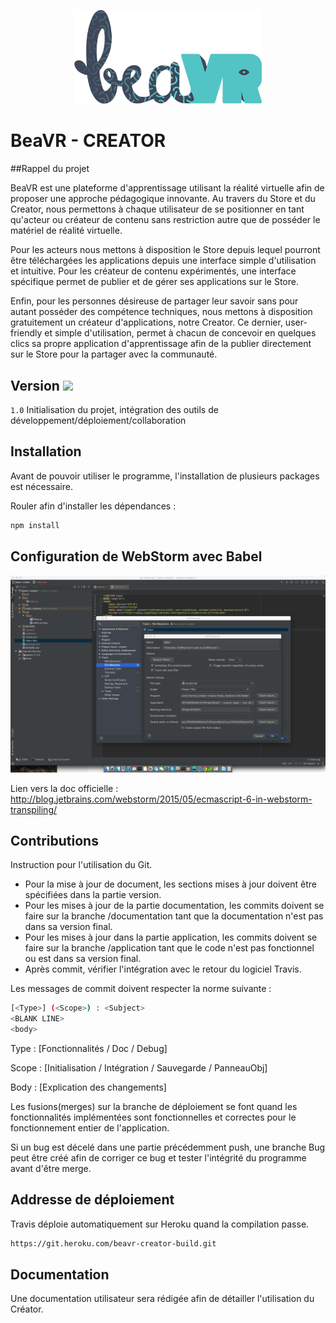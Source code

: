 <p align="center">
<img width="300" src="/README/2017_logo_beavr.png">
</p>

# BeaVR - CREATOR

##Rappel du projet

BeaVR est une plateforme d'apprentissage utilisant la réalité virtuelle afin de proposer une approche pédagogique innovante. Au travers du Store et du Creator, nous permettons à chaque utilisateur de se positionner en tant qu'acteur ou créateur de contenu sans restriction autre que de posséder le matériel de réalité virtuelle.

Pour les acteurs nous mettons à disposition le Store depuis lequel pourront être téléchargées les applications depuis une interface simple d'utilisation et intuitive.
Pour les créateur de contenu expérimentés, une interface spécifique permet de publier et de gérer ses applications sur le Store.

Enfin, pour les personnes désireuse de partager leur savoir sans pour autant posséder des compétence techniques, nous mettons à disposition gratuitement un créateur d'applications, notre Creator. Ce dernier, user-friendly et simple d'utilisation, permet à chacun de concevoir en quelques clics sa propre application d'apprentissage afin de la publier directement sur le Store pour la partager avec la communauté.

## Version <img style="width:10%; text-align:center;s" src="https://travis-ci.com/ekersale/beavr-creator.svg?token=x7qbxW6dvqqfhQ4xsHKt&branch=master">

`1.0` Initialisation du projet, intégration des outils de développement/déploiement/collaboration


## Installation

Avant de pouvoir utiliser le programme, l'installation de plusieurs packages est nécessaire.

Rouler afin d'installer les dépendances :
```bash
npm install
```

## Configuration de WebStorm avec Babel

<img src="/README/Configuration-babel-webstorm.jpg">

Lien vers la doc officielle : http://blog.jetbrains.com/webstorm/2015/05/ecmascript-6-in-webstorm-transpiling/

## Contributions

Instruction pour l'utilisation du Git.
* Pour la mise à jour de document, les sections mises à jour doivent être spécifiées dans la partie version.
* Pour les mises à jour de la partie documentation, les commits doivent se faire sur la branche /documentation tant que la documentation n'est pas dans sa version final.
* Pour les mises à jour dans la partie application, les commits doivent se faire sur la branche /application tant que le code n'est pas fonctionnel ou est dans sa version final.
* Après commit, vérifier l'intégration avec le retour du logiciel Travis.

Les messages de commit doivent respecter la norme suivante : 

```sh
[<Type>] (<Scope>) : <Subject>
<BLANK LINE>
<body>
```

Type 	: [Fonctionnalités / Doc / Debug]

Scope	: [Initialisation / Intégration / Sauvegarde / PanneauObj]

Body	: [Explication des changements]

Les fusions(merges) sur la branche de déploiement se font quand les fonctionnalités implémentées sont fonctionnelles et correctes pour le fonctionnement entier de l'application.

Si un bug est décelé dans une partie précédemment push, une branche Bug peut être créé afin de corriger ce bug et tester l'intégrité du programme avant d'être merge.


## Addresse de déploiement

Travis déploie automatiquement sur Heroku quand la compilation passe.

```sh
https://git.heroku.com/beavr-creator-build.git
```

## Documentation

Une documentation utilisateur sera rédigée afin de détailler l'utilisation du Créator. 
